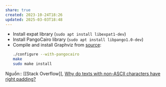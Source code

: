 ```yaml
---
share: true
created: 2023-10-24T18:26
updated: 2025-03-03T18:48
---
```

- Install expat library (`sudo apt install libexpat1-dev`)
- Install PangoCairo library (`sudo apt install libpango1.0-dev`)
- Compile and install Graphviz from [source](https://graphviz.org/download/source):
	```bash
	./configure --with-pangocairo
	make
	sudo make install
	```

Nguồn:: [[Stack Overflow]], [Why do texts with non-ASCII characters have right padding?](https://stackoverflow.com/a/76630218/3416774)
